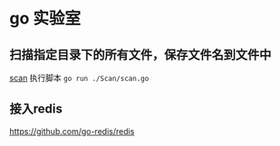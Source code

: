 # go 实验室

## 扫描指定目录下的所有文件，保存文件名到文件中
[scan](/go_test/Scan/scan.go)
执行脚本 `go run ./Scan/scan.go`

## 接入redis
https://github.com/go-redis/redis